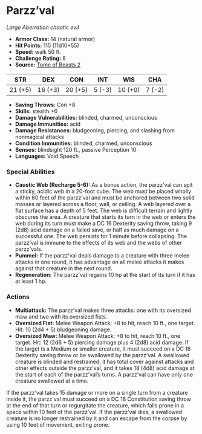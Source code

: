 # Parzz’val

*Large* *Aberration* *chaotic evil*

- **Armor Class:** 14 (natural armor)
- **Hit Points:** 115 (11d10+55)
- **Speed:** walk 50 ft.
- **Challenge Rating:** 8
- **Source:** [Tome of Beasts 2](https://koboldpress.com/kpstore/product/tome-of-beasts-2-for-5th-edition/)

| STR | DEX | CON | INT | WIS | CHA |
| --- | --- | --- | --- | --- | --- |
| 21 (+5) | 16 (+3) | 20 (+5) | 5 (-3) | 10 (+0) | 7 (-2) |

- **Saving Throws**: Con +8
- **Skills:** stealth +6
- **Damage Vulnerabilities:** blinded, charmed, unconscious
- **Damage Immunities:** acid
- **Damage Resistances:** bludgeoning, piercing, and slashing from nonmagical attacks
- **Condition Immunities:** blinded, charmed, unconscious
- **Senses:** blindsight 120 ft., passive Perception 10
- **Languages:** Void Speech
### Special Abilities
- **Caustic Web (Recharge 5-6):** As a bonus action, the parzz’val can spit a sticky, acidic web in a 20-foot cube. The web must be placed wholly within 60 feet of the parzz’val and must be anchored between two solid masses or layered across a floor, wall, or ceiling. A web layered over a flat surface has a depth of 5 feet. The web is difficult terrain and lightly obscures the area.  A creature that starts its turn in the web or enters the web during its turn must make a DC 16 Dexterity saving throw, taking 9 (2d8) acid damage on a failed save, or half as much damage on a successful one.  The web persists for 1 minute before collapsing. The parzz’val is immune to the effects of its web and the webs of other parzz’vals.
- **Pummel:** If the parzz’val deals damage to a creature with three melee attacks in one round, it has advantage on all melee attacks it makes against that creature in the next round.
- **Regeneration:** The parzz’val regains 10 hp at the start of its turn if it has at least 1 hp.
### Actions
- **Multiattack:** The parzz’val makes three attacks: one with its oversized maw and two with its oversized fists.
- **Oversized Fist:** Melee Weapon Attack: +8 to hit, reach 10 ft., one target. Hit: 10 (2d4 + 5) bludgeoning damage.
- **Oversized Maw:** Melee Weapon Attack: +8 to hit, reach 10 ft., one target. Hit: 12 (2d6 + 5) piercing damage plus 4 (2d8) acid damage. If the target is a Medium or smaller creature, it must succeed on a DC 16 Dexterity saving throw or be swallowed by the parzz’val. A swallowed creature is blinded and restrained, it has total cover against attacks and other effects outside the parzz’val, and it takes 18 (4d8) acid damage at the start of each of the parzz’val’s turns. A parzz’val can have only one creature swallowed at a time.

If the parzz’val takes 15 damage or more on a single turn from a creature inside it, the parzz’val must succeed on a DC 18 Constitution saving throw at the end of that turn or regurgitate the creature, which falls prone in a space within 10 feet of the parzz’val. If the parzz’val dies, a swallowed creature is no longer restrained by it and can escape from the corpse by using 10 feet of movement, exiting prone.
